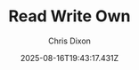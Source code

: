 ---
title: "Read Write Own"
date: "2025-08-16T19:43:17.431Z"
author: "Chris Dixon"
read_year: "NO"
recommendation: '3'
url: /bookshelf/read-write-own
---